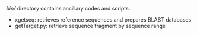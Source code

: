 *bin/* directory contains ancillary codes and scripts:
- xgetseq: retrieves reference sequences and prepares BLAST databases
- getTarget.py: retrieve sequence fragment by sequence range
